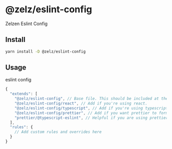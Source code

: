 # @zelz/eslint-config

Zelzen Eslint Config

## Install

```sh
yarn install -D @zelz/eslint-config
```

## Usage

eslint config

```js
{
  "extends": [
    "@zelz/eslint-config", // Base file. This should be included at the top.
    "@zelz/eslint-config/react", // Add if you're using react.
    "@zelz/eslint-config/typescript", // Add if you're using typescript.
    "@zelz/eslint-config/prettier", // Add if you want prettier to format your code (recommended)
    "prettier/@typescript-eslint", // Helpful if you are using prettier and typescript, but not required.
  ],
  "rules": {
    // Add custom rules and overrides here
  }
}
```
